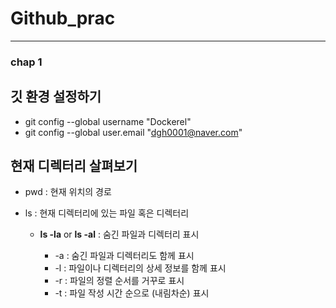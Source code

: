# Github_prac
- - -
### chap 1

## **깃 환경 설정하기**

* git config --global username "Dockerel"
* git config --global user.email "dgh0001@naver.com"

## **현재 디렉터리 살펴보기**

* pwd : 현재 위치의 경로

* ls : 현재 디렉터리에 있는 파일 혹은 디렉터리
   - **ls -la** or **ls -al** : 숨긴 파일과 디렉터리 표시
   
      * -a : 숨긴 파일과 디렉터리도 함께 표시
      * -l : 파일이나 디렉터리의 상세 정보를 함께 표시
      * -r : 파일의 정렬 순서를 거꾸로 표시
      * -t : 파일 작성 시간 순으로 (내림차순) 표시
